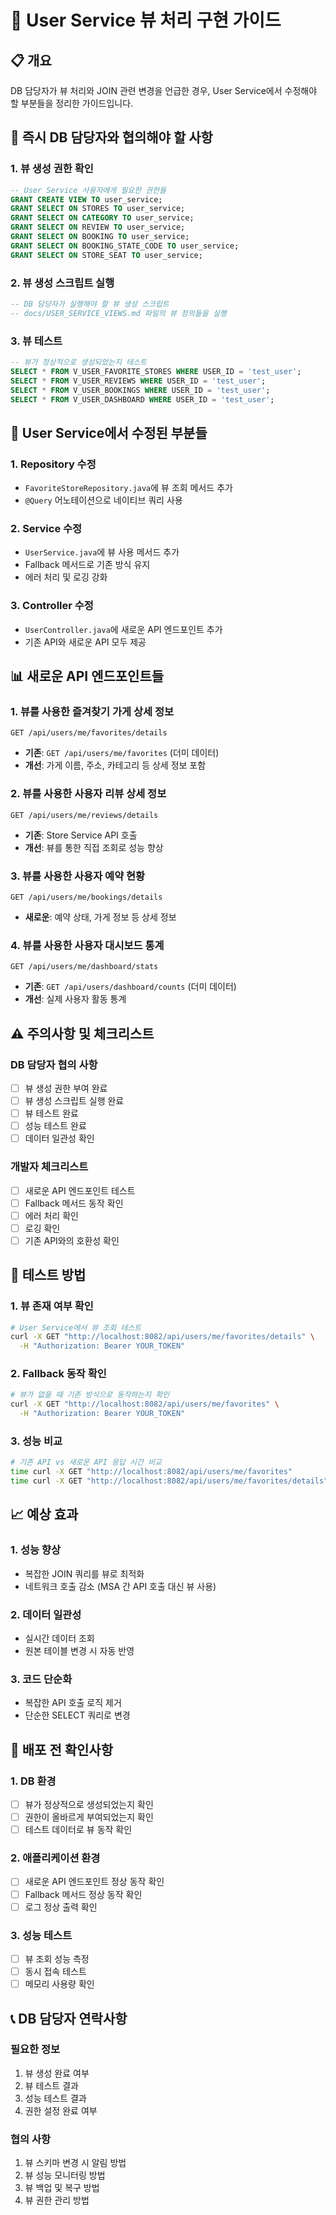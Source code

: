 # 🔧 User Service 뷰 처리 구현 가이드

## 📋 개요

DB 담당자가 뷰 처리와 JOIN 관련 변경을 언급한 경우, User Service에서 수정해야 할 부분들을 정리한 가이드입니다.

## 🚨 **즉시 DB 담당자와 협의해야 할 사항**

### **1. 뷰 생성 권한 확인**
```sql
-- User Service 사용자에게 필요한 권한들
GRANT CREATE VIEW TO user_service;
GRANT SELECT ON STORES TO user_service;
GRANT SELECT ON CATEGORY TO user_service;
GRANT SELECT ON REVIEW TO user_service;
GRANT SELECT ON BOOKING TO user_service;
GRANT SELECT ON BOOKING_STATE_CODE TO user_service;
GRANT SELECT ON STORE_SEAT TO user_service;
```

### **2. 뷰 생성 스크립트 실행**
```sql
-- DB 담당자가 실행해야 할 뷰 생성 스크립트
-- docs/USER_SERVICE_VIEWS.md 파일의 뷰 정의들을 실행
```

### **3. 뷰 테스트**
```sql
-- 뷰가 정상적으로 생성되었는지 테스트
SELECT * FROM V_USER_FAVORITE_STORES WHERE USER_ID = 'test_user';
SELECT * FROM V_USER_REVIEWS WHERE USER_ID = 'test_user';
SELECT * FROM V_USER_BOOKINGS WHERE USER_ID = 'test_user';
SELECT * FROM V_USER_DASHBOARD WHERE USER_ID = 'test_user';
```

## 🔄 **User Service에서 수정된 부분들**

### **1. Repository 수정**
- `FavoriteStoreRepository.java`에 뷰 조회 메서드 추가
- `@Query` 어노테이션으로 네이티브 쿼리 사용

### **2. Service 수정**
- `UserService.java`에 뷰 사용 메서드 추가
- Fallback 메서드로 기존 방식 유지
- 에러 처리 및 로깅 강화

### **3. Controller 수정**
- `UserController.java`에 새로운 API 엔드포인트 추가
- 기존 API와 새로운 API 모두 제공

## 📊 **새로운 API 엔드포인트들**

### **1. 뷰를 사용한 즐겨찾기 가게 상세 정보**
```
GET /api/users/me/favorites/details
```
- **기존**: `GET /api/users/me/favorites` (더미 데이터)
- **개선**: 가게 이름, 주소, 카테고리 등 상세 정보 포함

### **2. 뷰를 사용한 사용자 리뷰 상세 정보**
```
GET /api/users/me/reviews/details
```
- **기존**: Store Service API 호출
- **개선**: 뷰를 통한 직접 조회로 성능 향상

### **3. 뷰를 사용한 사용자 예약 현황**
```
GET /api/users/me/bookings/details
```
- **새로운**: 예약 상태, 가게 정보 등 상세 정보

### **4. 뷰를 사용한 사용자 대시보드 통계**
```
GET /api/users/me/dashboard/stats
```
- **기존**: `GET /api/users/dashboard/counts` (더미 데이터)
- **개선**: 실제 사용자 활동 통계

## ⚠️ **주의사항 및 체크리스트**

### **DB 담당자 협의 사항**
- [ ] 뷰 생성 권한 부여 완료
- [ ] 뷰 생성 스크립트 실행 완료
- [ ] 뷰 테스트 완료
- [ ] 성능 테스트 완료
- [ ] 데이터 일관성 확인

### **개발자 체크리스트**
- [ ] 새로운 API 엔드포인트 테스트
- [ ] Fallback 메서드 동작 확인
- [ ] 에러 처리 확인
- [ ] 로깅 확인
- [ ] 기존 API와의 호환성 확인

## 🔧 **테스트 방법**

### **1. 뷰 존재 여부 확인**
```bash
# User Service에서 뷰 조회 테스트
curl -X GET "http://localhost:8082/api/users/me/favorites/details" \
  -H "Authorization: Bearer YOUR_TOKEN"
```

### **2. Fallback 동작 확인**
```bash
# 뷰가 없을 때 기존 방식으로 동작하는지 확인
curl -X GET "http://localhost:8082/api/users/me/favorites" \
  -H "Authorization: Bearer YOUR_TOKEN"
```

### **3. 성능 비교**
```bash
# 기존 API vs 새로운 API 응답 시간 비교
time curl -X GET "http://localhost:8082/api/users/me/favorites"
time curl -X GET "http://localhost:8082/api/users/me/favorites/details"
```

## 📈 **예상 효과**

### **1. 성능 향상**
- 복잡한 JOIN 쿼리를 뷰로 최적화
- 네트워크 호출 감소 (MSA 간 API 호출 대신 뷰 사용)

### **2. 데이터 일관성**
- 실시간 데이터 조회
- 원본 테이블 변경 시 자동 반영

### **3. 코드 단순화**
- 복잡한 API 호출 로직 제거
- 단순한 SELECT 쿼리로 변경

## 🚀 **배포 전 확인사항**

### **1. DB 환경**
- [ ] 뷰가 정상적으로 생성되었는지 확인
- [ ] 권한이 올바르게 부여되었는지 확인
- [ ] 테스트 데이터로 뷰 동작 확인

### **2. 애플리케이션 환경**
- [ ] 새로운 API 엔드포인트 정상 동작 확인
- [ ] Fallback 메서드 정상 동작 확인
- [ ] 로그 정상 출력 확인

### **3. 성능 테스트**
- [ ] 뷰 조회 성능 측정
- [ ] 동시 접속 테스트
- [ ] 메모리 사용량 확인

## 📞 **DB 담당자 연락사항**

### **필요한 정보**
1. 뷰 생성 완료 여부
2. 뷰 테스트 결과
3. 성능 테스트 결과
4. 권한 설정 완료 여부

### **협의 사항**
1. 뷰 스키마 변경 시 알림 방법
2. 뷰 성능 모니터링 방법
3. 뷰 백업 및 복구 방법
4. 뷰 권한 관리 방법
